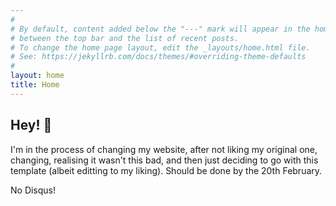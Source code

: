 ```yaml
---
#
# By default, content added below the "---" mark will appear in the home page
# between the top bar and the list of recent posts.
# To change the home page layout, edit the _layouts/home.html file.
# See: https://jekyllrb.com/docs/themes/#overriding-theme-defaults
#
layout: home
title: Home
---
```

## Hey! 👋

I'm in the process of changing my website, after not liking my original one, changing, realising it wasn't this bad, and then just deciding to go with this template (albeit editting to my liking). Should be done by the 20th February.

No Disqus!
